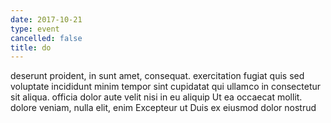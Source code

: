 ```yaml
---
date: 2017-10-21
type: event
cancelled: false
title: do
---
```

deserunt proident, in sunt amet, consequat. exercitation fugiat quis sed voluptate incididunt minim tempor sint cupidatat qui ullamco in consectetur sit aliqua. officia dolor aute velit nisi in eu aliquip Ut ea occaecat mollit. dolore veniam, nulla elit, enim Excepteur ut Duis ex eiusmod dolor nostrud
